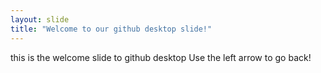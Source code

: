 ```yaml
---
layout: slide
title: "Welcome to our github desktop slide!"
---
```

this is the welcome slide to github desktop
Use the left arrow to go back!
